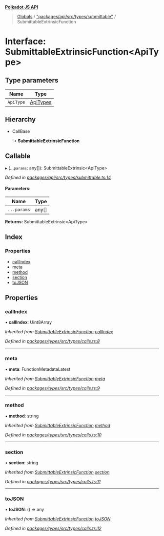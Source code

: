 **[Polkadot JS API](../README.md)**

> [Globals](../globals.md) / ["packages/api/src/types/submittable"](../modules/_packages_api_src_types_submittable_.md) / SubmittableExtrinsicFunction

# Interface: SubmittableExtrinsicFunction\<**ApiType**>

## Type parameters

Name | Type |
------ | ------ |
`ApiType` | [ApiTypes](../modules/_packages_api_src_types_base_.md#apitypes) |

## Hierarchy

* CallBase

  ↳ **SubmittableExtrinsicFunction**

## Callable

▸ (...`params`: any[]): SubmittableExtrinsic\<ApiType>

*Defined in [packages/api/src/types/submittable.ts:14](https://github.com/polkadot-js/api/blob/acb565d46/packages/api/src/types/submittable.ts#L14)*

#### Parameters:

Name | Type |
------ | ------ |
`...params` | any[] |

**Returns:** SubmittableExtrinsic\<ApiType>

## Index

### Properties

* [callIndex](_packages_api_src_types_submittable_.submittableextrinsicfunction.md#callindex)
* [meta](_packages_api_src_types_submittable_.submittableextrinsicfunction.md#meta)
* [method](_packages_api_src_types_submittable_.submittableextrinsicfunction.md#method)
* [section](_packages_api_src_types_submittable_.submittableextrinsicfunction.md#section)
* [toJSON](_packages_api_src_types_submittable_.submittableextrinsicfunction.md#tojson)

## Properties

### callIndex

•  **callIndex**: Uint8Array

*Inherited from [SubmittableExtrinsicFunction](_packages_api_src_types_submittable_.submittableextrinsicfunction.md).[callIndex](_packages_api_src_types_submittable_.submittableextrinsicfunction.md#callindex)*

*Defined in [packages/types/src/types/calls.ts:8](https://github.com/polkadot-js/api/blob/acb565d46/packages/types/src/types/calls.ts#L8)*

___

### meta

•  **meta**: FunctionMetadataLatest

*Inherited from [SubmittableExtrinsicFunction](_packages_api_src_types_submittable_.submittableextrinsicfunction.md).[meta](_packages_api_src_types_submittable_.submittableextrinsicfunction.md#meta)*

*Defined in [packages/types/src/types/calls.ts:9](https://github.com/polkadot-js/api/blob/acb565d46/packages/types/src/types/calls.ts#L9)*

___

### method

•  **method**: string

*Inherited from [SubmittableExtrinsicFunction](_packages_api_src_types_submittable_.submittableextrinsicfunction.md).[method](_packages_api_src_types_submittable_.submittableextrinsicfunction.md#method)*

*Defined in [packages/types/src/types/calls.ts:10](https://github.com/polkadot-js/api/blob/acb565d46/packages/types/src/types/calls.ts#L10)*

___

### section

•  **section**: string

*Inherited from [SubmittableExtrinsicFunction](_packages_api_src_types_submittable_.submittableextrinsicfunction.md).[section](_packages_api_src_types_submittable_.submittableextrinsicfunction.md#section)*

*Defined in [packages/types/src/types/calls.ts:11](https://github.com/polkadot-js/api/blob/acb565d46/packages/types/src/types/calls.ts#L11)*

___

### toJSON

•  **toJSON**: () => any

*Inherited from [SubmittableExtrinsicFunction](_packages_api_src_types_submittable_.submittableextrinsicfunction.md).[toJSON](_packages_api_src_types_submittable_.submittableextrinsicfunction.md#tojson)*

*Defined in [packages/types/src/types/calls.ts:12](https://github.com/polkadot-js/api/blob/acb565d46/packages/types/src/types/calls.ts#L12)*
